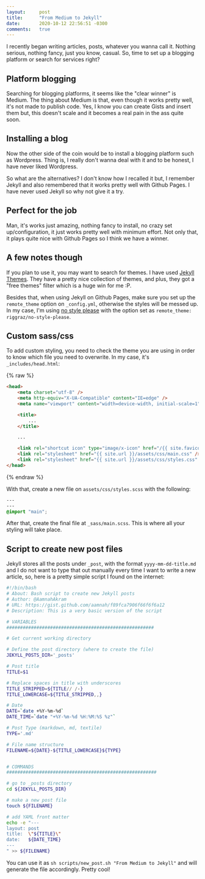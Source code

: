 ```yaml
---
layout:     post
title:      "From Medium to Jekyll"
date:       2020-10-12 22:56:51 -0300
comments:   true
---
```


I recently began writing articles, posts, whatever you wanna call it. 
Nothing serious, nothing fancy, just you know, casual. So, time to set up
a blogging platform or search for services right?

## Platform blogging
Searching for blogging platforms, it seems like the "clear winner" is Medium.
The thing about Medium is that, even though it works pretty well, it's not 
made to publish code. Yes, I know you can create Gists and insert them but, 
this doesn't scale and it becomes a real pain in the ass quite soon.

## Installing a blog
Now the other side of the coin would be to install a blogging platform such 
as Wordpress. Thing is, I really don't wanna deal with it and to be honest, I 
have never liked Wordpress.

So what are the alternatives? I don't know how I recalled it but, I remember 
Jekyll and also remembered that it works pretty well with Github Pages. I have 
never used Jekyll so why not give it a try.

## Perfect for the job
Man, it's works just amazing, nothing fancy to install, no crazy set up/configuration,
it just works pretty well with minimum effort. Not only that, it plays quite 
nice with Github Pages so I think we have a winner.

## A few notes though
If you plan to use it, you may want to search for themes. I have used [Jekyll Themes](https://jekyll-themes.com/free/). They have a pretty nice collection of themes, and plus, they got a 
"free themes" filter which is a huge win for me :P.

Besides that, when using Jekyll on Github Pages, make sure you set up the 
`remote_theme` option on `_config.yml`, otherwise the styles will be messed up.
In my case, I'm using [no style please](https://github.com/riggraz/no-style-please) 
with the option set as `remote_theme: riggraz/no-style-please`.

## Custom sass/css
To add custom styling, you need to check the theme you are using in order to 
know which file you need to overwrite. In my case, it's `_includes/head.html`:

{% raw %}
```html
<head>
    <meta charset="utf-8" />
    <meta http-equiv="X-UA-Compatible" content="IE=edge" />
    <meta name="viewport" content="width=device-width, initial-scale=1" />

    <title>
        ...
    </title>

    ...

    <link rel="shortcut icon" type="image/x-icon" href="/{{ site.favicon }}" />
    <link rel="stylesheet" href="{{ site.url }}/assets/css/main.css" />
    <link rel="stylesheet" href="{{ site.url }}/assets/css/styles.css" />
</head>
```
{% endraw %}

With that, create a new file on `assets/css/styles.scss` with the following:

```css
---
---
@import "main";

```

After that, create the final file at `_sass/main.scss`. This is where all your 
styling will take place.

## Script to create new post files
Jekyll stores all the posts under `_post`, with the format `yyyy-mm-dd-title.md` 
and I do not want to type that out manually every time I want to write a new
article, so, here is a pretty simple script I found on the internet:

```bash
#!/bin/bash
# About: Bash script to create new Jekyll posts
# Author: @AamnahAkram
# URL: https://gist.github.com/aamnah/f89fca7906f66f6f6a12 
# Description: This is a very basic version of the script

# VARIABLES
######################################################

# Get current working directory

# Define the post directory (where to create the file)
JEKYLL_POSTS_DIR='_posts'

# Post title
TITLE=$1

# Replace spaces in title with underscores
TITLE_STRIPPED=${TITLE// /-}
TITLE_LOWERCASE=${TITLE_STRIPPED,,}

# Date
DATE=`date +%Y-%m-%d`
DATE_TIME=`date "+%Y-%m-%d %H:%M:%S %z"`

# Post Type (markdown, md, textile)
TYPE='.md'

# File name structure
FILENAME=${DATE}-${TITLE_LOWERCASE}${TYPE}


# COMMANDS
#######################################################

# go to _posts directory
cd ${JEKYLL_POSTS_DIR}

# make a new post file
touch ${FILENAME}

# add YAML front matter
echo -e "---
layout: post
title:  \"${TITLE}\"
date:   ${DATE_TIME}
---
" >> ${FILENAME}
```

You can use it as `sh scripts/new_post.sh "From Medium to Jekyll"` and will 
generate the file accordingly. Pretty cool!